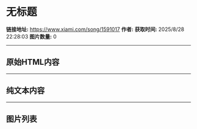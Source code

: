 # 无标题

**链接地址:** https://www.xiami.com/song/1591017
**作者:** 
**获取时间:** 2025/8/28 22:28:03
**图片数量:** 0

---

## 原始HTML内容



---

## 纯文本内容



---

## 图片列表


